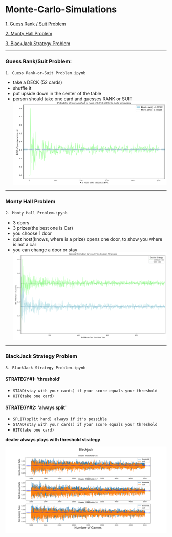 # Monte-Carlo-Simulations

[1. Guess Rank / Suit Problem](#problem1)

[2. Monty Hall Problem](#problem2)

[3. BlackJack Strategy Problem](#problem3)
___
###  <a id="problem1">Guess Rank/Suit Problem:</a>
`1. Guess Rank-or-Suit Problem.ipynb`

* take a DECK (52 cards)
* shuffle it
* put upside down in the center of the table
* person should take one card and guesses RANK or SUIT
![rank_or_suit](pictures/guess_rank_or_suit.png)

___
### <a id="problem2">Monty Hall Problem</a>
`2. Monty Hall Problem.ipynb`

* 3 doors
* 3 prizes(the best one is Car)
* you choose 1 door
* quiz host(knows, where is a prize) opens one door, to show you where is not a car
* you can change a door or stay
![monty_hall](pictures/monty_hall.png)

___
### <a id="problem3">BlackJack Strategy Problem</a>
`3. BlackJack Strategy Problem.ipynb`

#### STRATEGY#1: 'threshold'
* `STAND(stay with your cards) if your score equals your threshold`
* `HIT(take one card)`
#### STRATEGY#2: 'always split'
* `SPLIT(split hand) always if it's possible`
* `STAND(stay with your cards) if your score equals your threshold`
* `HIT(take one card)`

**dealer always plays with threshold strategy**

![blackjack_strategy](pictures/blackjack_strategy.png)




